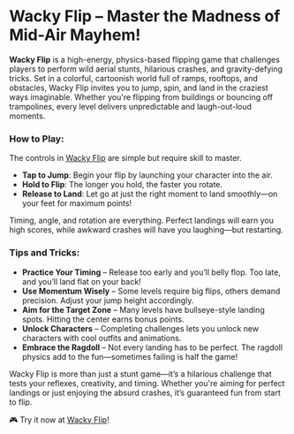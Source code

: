 # **Wacky Flip – Master the Madness of Mid-Air Mayhem!**

**Wacky Flip** is a high-energy, physics-based flipping game that challenges players to perform wild aerial stunts, hilarious crashes, and gravity-defying tricks. Set in a colorful, cartoonish world full of ramps, rooftops, and obstacles, Wacky Flip invites you to jump, spin, and land in the craziest ways imaginable. Whether you're flipping from buildings or bouncing off trampolines, every level delivers unpredictable and laugh-out-loud moments.

### **How to Play:**

The controls in [Wacky Flip](https://wackyflip.com/) are simple but require skill to master.

* **Tap to Jump**: Begin your flip by launching your character into the air.
* **Hold to Flip**: The longer you hold, the faster you rotate.
* **Release to Land**: Let go at just the right moment to land smoothly—on your feet for maximum points!

Timing, angle, and rotation are everything. Perfect landings will earn you high scores, while awkward crashes will have you laughing—but restarting.

### **Tips and Tricks:**

- **Practice Your Timing** – Release too early and you’ll belly flop. Too late, and you’ll land flat on your back!
- **Use Momentum Wisely** – Some levels require big flips, others demand precision. Adjust your jump height accordingly.
- **Aim for the Target Zone** – Many levels have bullseye-style landing spots. Hitting the center earns bonus points.
- **Unlock Characters** – Completing challenges lets you unlock new characters with cool outfits and animations.
- **Embrace the Ragdoll** – Not every landing has to be perfect. The ragdoll physics add to the fun—sometimes failing is half the game!

Wacky Flip is more than just a stunt game—it’s a hilarious challenge that tests your reflexes, creativity, and timing. Whether you're aiming for perfect landings or just enjoying the absurd crashes, it’s guaranteed fun from start to flip.

🎮 Try it now at [Wacky Flip](https://wackyflip.com)!
